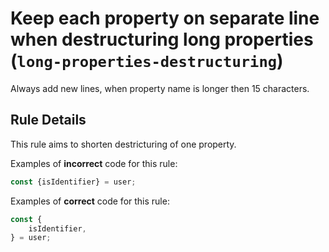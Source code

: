 # Keep each property on separate line when destructuring long properties (`long-properties-destructuring`)

Always add new lines, when property name is longer then 15 characters.

## Rule Details

This rule aims to shorten destricturing of one property.

Examples of **incorrect** code for this rule:

```js
const {isIdentifier} = user;
```

Examples of **correct** code for this rule:

```js
const {
    isIdentifier,
} = user;
```
